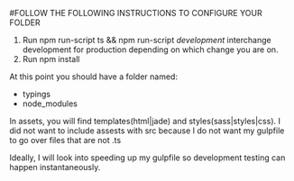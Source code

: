 #FOLLOW THE FOLLOWING INSTRUCTIONS TO CONFIGURE YOUR FOLDER
1.	Run npm run-script ts && npm run-script _development_
	interchange development for production depending on which change you are on.
2.	Run npm install

At this point you should have a folder named:
*	typings
*	node_modules



In assets, you will find templates(html|jade) and styles(sass|styles|css). I did not want to include
assests with src because I do not want my gulpfile to go over files that are not .ts

Ideally, I will look into speeding up my gulpfile so development testing can happen instantaneously.

